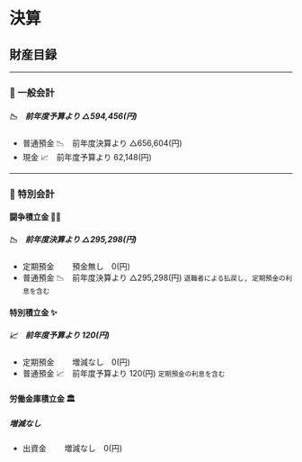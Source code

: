 # 決算

## 財産目録

---

### 🧮 一般会計

##### 📉　前年度予算より △594,456(円)

- 普通預金
📉　前年度決算より △656,604(円)
- 現金
📈　前年度予算より 62,148(円)

---

### 🧮 特別会計

#### 闘争積立金 👷‍♂️

##### 📉　前年度決算より △295,298(円)

- 定期預金
　　預金無し　0(円)
- 普通預金
📉　前年度決算より △295,298(円) `退職者による払戻し, 定期預金の利息を含む`

#### 特別積立金 ✨

##### 📈　前年度予算より 120(円)

- 定期預金
　　増減なし　0(円)
- 普通預金
📈　前年度予算より 120(円) `定期預金の利息を含む`

#### 労働金庫積立金 🏛️

##### 増減なし

- 出資金
　　増減なし　0(円)